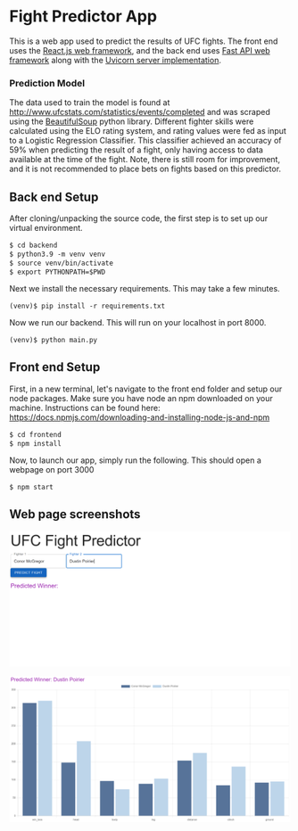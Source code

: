 # Fight Predictor App

This is a web app used to predict the results of UFC fights. The front end uses the [React.js web framework](https://reactjs.org/), and the back end uses [Fast API web framework](https://fastapi.tiangolo.com/) along with the [Uvicorn server implementation](https://www.uvicorn.org/). 

### Prediction Model

The data used to train the model is found at http://www.ufcstats.com/statistics/events/completed and was scraped using the [BeautifulSoup](https://www.crummy.com/software/BeautifulSoup/bs4/doc/) python library. Different fighter skills were calculated using the ELO rating system, and rating values were fed as input to a Logistic Regression Classifier. This classifier achieved an accuracy of 59% when predicting the result of a fight, only having access to data available at the time of the fight. Note, there is still room for improvement, and it is not recommended to place bets on fights based on this predictor.

## Back end Setup

After cloning/unpacking the source code, the first step is to set up our virtual environment. 

```console
$ cd backend
$ python3.9 -m venv venv
$ source venv/bin/activate
$ export PYTHONPATH=$PWD
```

Next we install the necessary requirements. This may take a few minutes.
```console
(venv)$ pip install -r requirements.txt
```

Now we run our backend. This will run on your localhost in port 8000.

```console
(venv)$ python main.py
```

## Front end Setup

First, in a new terminal, let's navigate to the front end folder and setup our node packages. Make sure you have node an npm downloaded on your machine. Instructions can be found here: https://docs.npmjs.com/downloading-and-installing-node-js-and-npm

```console
$ cd frontend
$ npm install
```

Now, to launch our app, simply run the following. This should open a webpage on port 3000

```console
$ npm start
```

## Web page screenshots

![plot1](https://github.com/gussily/fight_predictor_app/blob/master/img/fp_1.PNG?raw=true)

![plot2](https://github.com/gussily/fight_predictor_app/blob/master/img/fp_2.PNG?raw=true)

